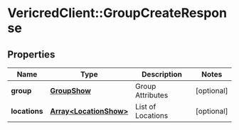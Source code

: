 # VericredClient::GroupCreateResponse

## Properties
Name | Type | Description | Notes
------------ | ------------- | ------------- | -------------
**group** | [**GroupShow**](GroupShow.md) | Group Attributes | [optional] 
**locations** | [**Array&lt;LocationShow&gt;**](LocationShow.md) | List of Locations | [optional] 


